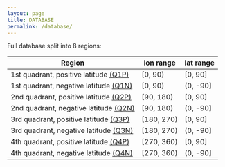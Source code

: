 ```yaml
---
layout: page
title: DATABASE
permalink: /database/
---
```


Full database split into 8 regions:

| Region  | lon range  | lat range  |
|---------|------------|------------|
| 1st quadrant, positive latitude [(Q1P)](https://ucc.ar/Q1P_table/) | [0, 90)    | [0, 90]    |
| 1st quadrant, negative latitude [(Q1N)](https://ucc.ar/Q1N_table/) | [0, 90)    | (0, -90]   |
| 2nd quadrant, positive latitude [(Q2P)](https://ucc.ar/Q2P_table/) | [90, 180)  | [0, 90]    |
| 2nd quadrant, negative latitude [(Q2N)](https://ucc.ar/Q2N_table/) | [90, 180)  | (0, -90]   |
| 3rd quadrant, positive latitude [(Q3P)](https://ucc.ar/Q3P_table/) | [180, 270) | [0, 90]    |
| 3rd quadrant, negative latitude [(Q3N)](https://ucc.ar/Q3N_table/) | [180, 270) | (0, -90]   |
| 4th quadrant, positive latitude [(Q4P)](https://ucc.ar/Q4P_table/) | [270, 360) | [0, 90]    |
| 4th quadrant, negative latitude [(Q4N)](https://ucc.ar/Q4N_table/) | [270, 360) | (0, -90]   |

